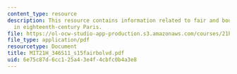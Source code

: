 ```yaml
---
content_type: resource
description: This resource contains information related to fair and boulevard theaters
  in eighteenth-century Paris.
file: https://ol-ocw-studio-app-production.s3.amazonaws.com/courses/21h-346-france-1660-1815-enlightenment-revolution-napoleon-spring-2011/6e75c87d6cc125a43e4f4cbfc0b4a3e8_MIT21H_346S11_s15fairbolvd.pdf
file_type: application/pdf
resourcetype: Document
title: MIT21H_346S11_s15fairbolvd.pdf
uid: 6e75c87d-6cc1-25a4-3e4f-4cbfc0b4a3e8
---
```

